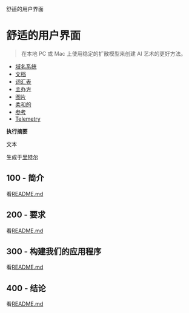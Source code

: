 舒适的用户界面

# 舒适的用户界面

> 在本地 PC 或 Mac 上使用稳定的扩散模型来创建 AI 艺术的更好方法。

-   [域名系统](./DNS.md)
-   [文档](./DOCUMENTATION.md)
-   [词汇表](./GLOSSARY.md)
-   [主办方](./HOSTS.md)
-   [图片](./IMAGES.md)
-   [柔和的](./PODMAN.md)
-   [参考](./REFERENCES.md)
-   [Telemetry](./TELEMETRY.md)

**执行摘要**

文本

生成于[里特尔](https://app.rytr.me)

## 100 - 简介

看[README.md](./100/README.md)

## 200 - 要求

看[README.md](./200/README.md)

## 300 - 构建我们的应用程序

看[README.md](./300/README.md)

## 400 - 结论

看[README.md](./400/README.md)
